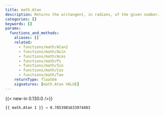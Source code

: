 ```yaml
---
title: math.Atan
description: Returns the arctangent, in radians, of the given number.
categories: []
keywords: []
params:
  functions_and_methods:
    aliases: []
    related:
      - functions/math/Atan2
      - functions/math/Asin
      - functions/math/Acos
      - functions/math/Pi
      - functions/math/Sin
      - functions/math/Cos
      - functions/math/Tan
    returnType: float64
    signatures: [math.Atan VALUE]
---
```


{{< new-in 0.130.0 />}}

```go-html-template
{{ math.Atan 1 }} → 0.7853981633974483
```
